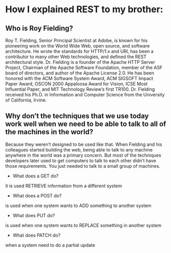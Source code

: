 # How I explained REST to my brother:

## Who is Roy Fielding?

Roy T. Fielding, Senior Principal Scientist at Adobe, is known for his pioneering work on the World Wide Web, open source, and software architecture. He wrote the standards for HTTP/1.x and URI, has been a contributor to many other Web technologies, and defined the REST architectural style. Dr. Fielding is a founder of the Apache HTTP Server Project, Chairman of the Apache Software Foundation, member of the ASF board of directors, and author of the Apache License 2.0. He has been honored with the ACM Software System Award, ACM SIGSOFT Impact Paper Award, OSCON 2000 Appaloosa Award for Vision, ICSE Most Influential Paper, and MIT Technology Review’s first TR100. Dr. Fielding received his Ph.D. in Information and Computer Science from the University of California, Irvine.

## Why don’t the techniques that we use today work well when we need to be able to talk to all of the machines in the world?

Because they weren’t designed to be used like that. When Fielding and his colleagues started building the web, being able to talk to any machine anywhere in the world was a primary concern. But most of the techniques developers later used to get computers to talk to each other didn’t have those requirements. You just needed to talk to a small group of machines.

- What does a GET do?

it is used RETRIEVE information from a different system

- What does a POST do?

is used when one system wants to ADD something to another system

- What does PUT do?

is used when one system wants to REPLACE something in another system

- What does PATCH do?

when a system need to do a partial update
